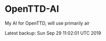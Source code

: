 # OpenTTD-AI
My AI for OpenTTD, will use primarily air

Latest backup: Sun Sep 29 11:02:01 UTC 2019

